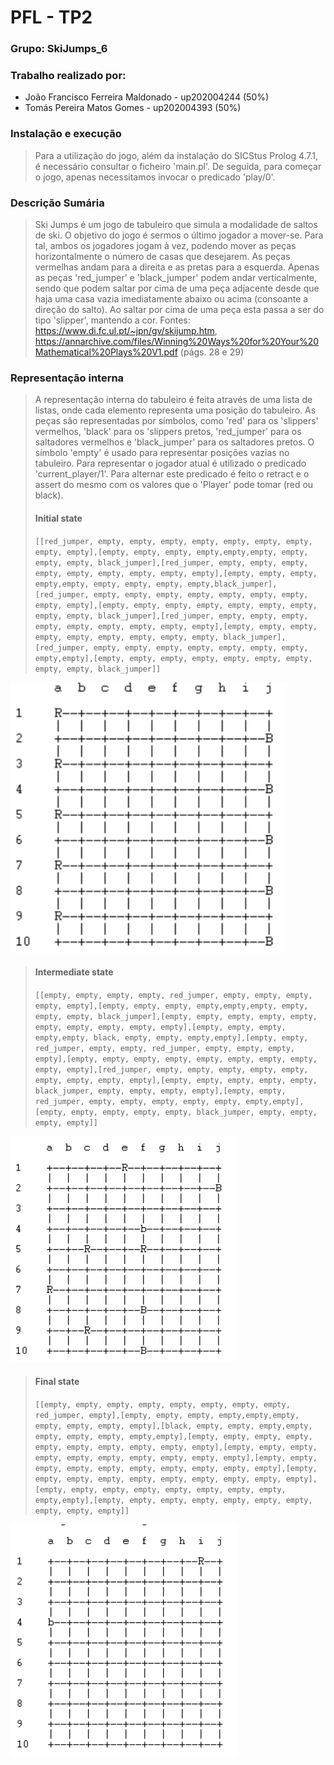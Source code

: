 # PFL - TP2
### Grupo: SkiJumps_6
### Trabalho realizado por:
 - João Francisco Ferreira Maldonado - up202004244 (50%)
 - Tomás Pereira Matos Gomes - up202004393 (50%)
 
 ### Instalação e execução
 > Para a utilização do jogo, além da instalação do SICStus Prolog 4.7.1, é necessário consultar o ficheiro 'main.pl'.
 > De seguida, para começar o jogo, apenas necessitamos invocar o predicado 'play/0'.

### Descrição Sumária
> Ski Jumps é um jogo de tabuleiro que simula a modalidade de saltos de ski. 
> O objetivo do jogo é sermos o último jogador a mover-se. Para tal, ambos os jogadores jogam à vez, podendo mover as peças horizontalmente o número de casas que desejarem. As peças vermelhas andam para a direita e as pretas para a esquerda. Apenas as peças 'red_jumper' e 'black_jumper' podem andar verticalmente, sendo que podem saltar por cima de uma peça adjacente desde que haja uma casa vazia imediatamente abaixo ou acima (consoante a direção do salto). Ao saltar por cima de uma peça esta passa a ser do tipo 'slipper', mantendo a cor.
> Fontes: https://www.di.fc.ul.pt/~jpn/gv/skijump.htm, https://annarchive.com/files/Winning%20Ways%20for%20Your%20Mathematical%20Plays%20V1.pdf (págs. 28 e 29)

### Representação interna
> A representação interna do tabuleiro é feita através de uma lista de listas, onde cada elemento representa uma posição do tabuleiro. As peças são representadas por símbolos, como 'red' para os 'slippers' vermelhos, 'black' para os 'slippers pretos, 'red_jumper' para os saltadores vermelhos e 'black_jumper' para os saltadores pretos. O símbolo 'empty' é usado para representar posições vazias no tabuleiro.
> Para representar o jogador atual é utilizado o predicado 'current_player/1'. Para alternar este predicado é feito o retract e o assert do mesmo com os valores que o 'Player' pode tomar (red ou black). 
> #### Initial state 
>``` [[red_jumper, empty, empty, empty, empty, empty, empty, empty, empty, empty],[empty, empty, empty, empty,empty,empty, empty, empty, empty, black_jumper],[red_jumper, empty, empty, empty, empty, empty, empty, empty, empty, empty],[empty, empty, empty, empty,empty, empty, empty, empty, empty,black_jumper],[red_jumper, empty, empty, empty, empty, empty, empty, empty, empty, empty],[empty, empty, empty, empty, empty, empty, empty, empty, empty, black_jumper],[red_jumper, empty, empty, empty, empty, empty, empty, empty, empty, empty],[empty, empty, empty, empty, empty, empty, empty, empty, empty, black_jumper],[red_jumper, empty, empty, empty, empty, empty, empty, empty, empty,empty],[empty, empty, empty, empty, empty, empty, empty, empty, empty, black_jumper]]  ```

![Initial State](./initialstate.png)


>  #### Intermediate state 
>  ``` [[empty, empty, empty, empty, red_jumper, empty, empty, empty, empty, empty],[empty, empty, empty, empty,empty,empty, empty, empty, empty, black_jumper],[empty, empty, empty, empty, empty, empty, empty, empty, empty, empty],[empty, empty, empty, empty,empty, black, empty, empty, empty,empty],[empty, empty, red_jumper, empty, empty, red_jumper, empty, empty, empty, empty],[empty, empty, empty, empty, empty, empty, empty, empty, empty, empty],[red_jumper, empty, empty, empty, empty, empty, empty, empty, empty, empty],[empty, empty, empty, empty, empty, black_jumper, empty, empty, empty, empty],[empty, empty, red_jumper, empty, empty, empty, empty, empty, empty,empty],[empty, empty, empty, empty, empty, black_jumper, empty, empty, empty, empty]] ``` 

![Intermediate State](./intermediatestate.png)

> #### Final state
> ``` [[empty, empty, empty, empty, empty, empty, empty, empty, red_jumper, empty],[empty, empty, empty, empty,empty,empty, empty, empty, empty, empty],[black, empty, empty, empty,empty, empty, empty, empty, empty,empty],[empty, empty, empty, empty, empty, empty, empty, empty, empty, empty],[empty, empty, empty, empty, empty, empty, empty, empty, empty, empty],[empty, empty, empty, empty, empty, empty, empty, empty, empty, empty],[empty, empty, empty, empty, empty, empty, empty, empty, empty, empty],[empty, empty, empty, empty, empty, empty, empty, empty, empty,empty],[empty, empty, empty, empty, empty, empty, empty, empty, empty, empty]] ``` 

![Final State](./finalstate.png)
